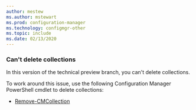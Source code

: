 ```yaml
---
author: mestew
ms.author: mstewart
ms.prod: configuration-manager
ms.technology: configmgr-other
ms.topic: include
ms.date: 02/13/2020
---
```


### <a name="ki_coll"></a> Can't delete collections

<!--6245446-->
In this version of the technical preview branch, you can't delete collections.

To work around this issue, use the following Configuration Manager PowerShell cmdlet to delete collections:

- [Remove-CMCollection](https://docs.microsoft.com/powershell/module/configurationmanager/remove-cmcollection?view=sccm-ps)
